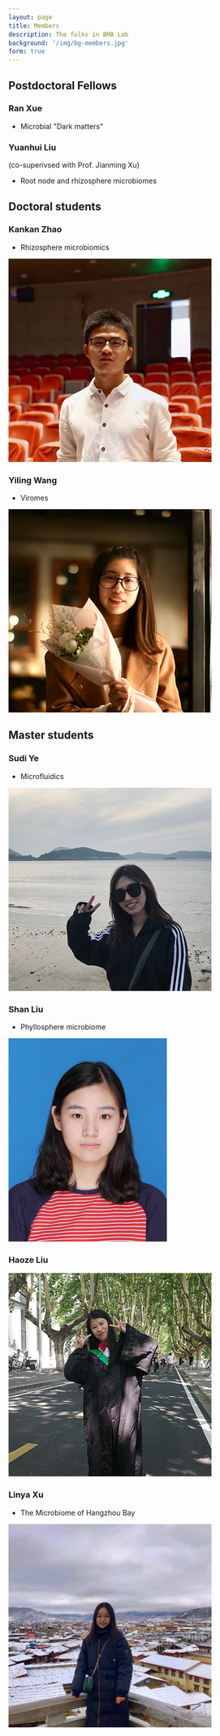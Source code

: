 ```yaml
---
layout: page
title: Members
description: The folks in BMA Lab 
background: '/img/bg-members.jpg'
form: true
---
```


## Postdoctoral Fellows

### Ran Xue
- Microbial "Dark matters"

### Yuanhui Liu
(co-superivsed with Prof. Jianming Xu)
- Root node and rhizosphere microbiomes

## Doctoral students

### Kankan Zhao
- Rhizosphere microbiomics

![](img/members/zhaokankan.png)

### Yiling Wang
- Viromes

![](img/members/wangyiling.jpg)

## Master students

### Sudi Ye
- Microfluidics

![](img/members/sudi.jpg)


### Shan Liu
- Phyllosphere microbiome

![](img/members/liushan.jpg)


### Haoze Liu

![](img/members/liu1.jpg)


###  Linya Xu

- The Microbiome of Hangzhou Bay

<img src="img/members/xulinya.jpg"  height="400" width="400">